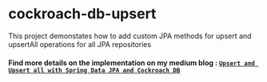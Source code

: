 # cockroach-db-upsert
This project demonstates how to add custom JPA methods for upsert and upsertAll operations for all JPA repositories

#### Find more details on the implementation on my medium blog : [`Upsert and Upsert all with Spring Data JPA and Cockroach DB`](https://naragonisairam.medium.com/upsert-all-with-spring-data-jpa-and-cockroach-db-668d068a68f6)
